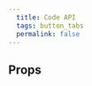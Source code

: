 ```yaml
---
  title: Code API
  tags: button_tabs
  permalink: false
---
```


## Props

<esds-data-table headers='{{ componentDocs.button.props.headers | dump }}' rows='{{ componentDocs.button.props.rows | dump }}'></esds-data-table>
